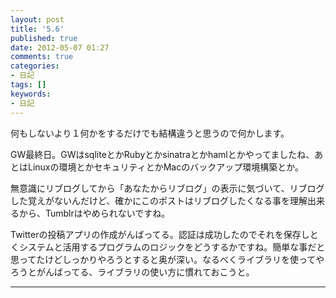 ```yaml
---
layout: post
title: '5.6'
published: true
date: 2012-05-07 01:27
comments: true
categories:
- 日記
tags: []
keywords:
- 日記
---
```

何もしないより１何かをするだけでも結構違うと思うので何かします。

GW最終日。GWはsqliteとかRubyとかsinatraとかhamlとかやってましたね、あとはLinuxの環境とかセキュリティとかMacのバックアップ環境構築とか。

無意識にリブログしてから「あなたからリブログ」の表示に気づいて、リブログした覚えがないんだけど、確かにこのポストはリブログしたくなる事を理解出来るから、Tumblrはやめられないですね。

Twitterの投稿アプリの作成がんばってる。認証は成功したのでそれを保存しとくシステムと活用するプログラムのロジックをどうするかですね。簡単な事だと思ってたけどしっかりやろうとすると奥が深い。なるべくライブラリを使ってやろうとがんばってる、ライブラリの使い方に慣れておこうと。

---

